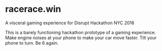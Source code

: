 # racerace.win
A visceral gaming experience for Disrupt Hackathon NYC 2016


This is a barely functioning hackathon prototype of a gaming experience. Make engine noises at your phone to make your car move faster. Tilt your phone to turn. Be 6 again.
